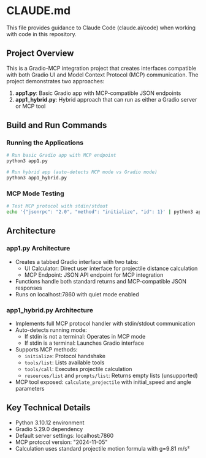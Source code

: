 # CLAUDE.md

This file provides guidance to Claude Code (claude.ai/code) when working with code in this repository.

## Project Overview

This is a Gradio-MCP integration project that creates interfaces compatible with both Gradio UI and Model Context Protocol (MCP) communication. The project demonstrates two approaches:

1. **app1.py**: Basic Gradio app with MCP-compatible JSON endpoints
2. **app1_hybrid.py**: Hybrid approach that can run as either a Gradio server or MCP tool

## Build and Run Commands

### Running the Applications

```bash
# Run basic Gradio app with MCP endpoint
python3 app1.py

# Run hybrid app (auto-detects MCP mode vs Gradio mode)
python3 app1_hybrid.py
```

### MCP Mode Testing

```bash
# Test MCP protocol with stdin/stdout
echo '{"jsonrpc": "2.0", "method": "initialize", "id": 1}' | python3 app1_hybrid.py
```

## Architecture

### app1.py Architecture
- Creates a tabbed Gradio interface with two tabs:
  - UI Calculator: Direct user interface for projectile distance calculation
  - MCP Endpoint: JSON API endpoint for MCP integration
- Functions handle both standard returns and MCP-compatible JSON responses
- Runs on localhost:7860 with quiet mode enabled

### app1_hybrid.py Architecture
- Implements full MCP protocol handler with stdin/stdout communication
- Auto-detects running mode:
  - If stdin is not a terminal: Operates in MCP mode
  - If stdin is a terminal: Launches Gradio interface
- Supports MCP methods:
  - `initialize`: Protocol handshake
  - `tools/list`: Lists available tools
  - `tools/call`: Executes projectile calculation
  - `resources/list` and `prompts/list`: Returns empty lists (unsupported)
- MCP tool exposed: `calculate_projectile` with initial_speed and angle parameters

## Key Technical Details

- Python 3.10.12 environment
- Gradio 5.29.0 dependency
- Default server settings: localhost:7860
- MCP protocol version: "2024-11-05"
- Calculation uses standard projectile motion formula with g=9.81 m/s²